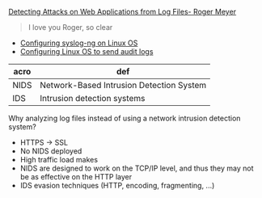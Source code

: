[Detecting Attacks on Web Applications from Log Files- Roger Meyer](https://sansorg.egnyte.com/dl/jmtbTzYCuX)
> I love you Roger, so clear

- [Configuring syslog-ng on Linux OS](https://www.ibm.com/docs/en/dsm?topic=os-configuring-syslog-ng-linux)
- [Configuring Linux OS to send audit logs](https://www.ibm.com/docs/en/dsm?topic=os-configuring-linux-send-audit-logs)


| acro | def |
|-|-|
|NIDS|Network-Based Intrusion Detection System|
|IDS|Intrusion detection systems|


Why analyzing log files instead of using a network intrusion detection system?
- HTTPS -> SSL
- No NIDS deployed
- High traffic load makes
- NIDS are designed to work on the TCP/IP level, and thus they may not be as effective on the HTTP layer
- IDS evasion techniques (HTTP, encoding, fragmenting, ...)

